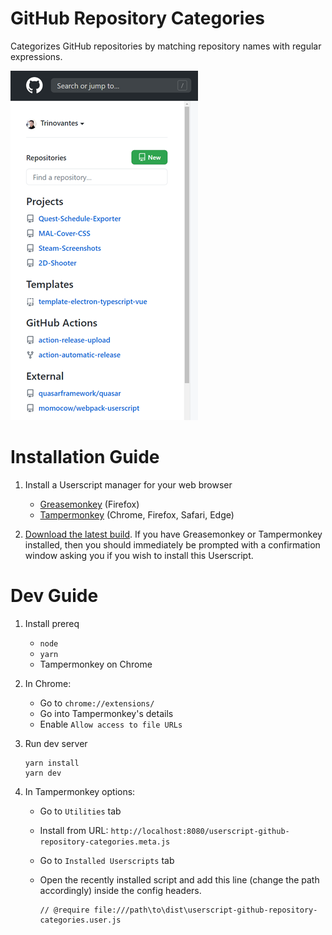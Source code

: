 # GitHub Repository Categories

Categorizes GitHub repositories by matching repository names with regular expressions.

![](.github/img/preview.png)

# Installation Guide

1. Install a Userscript manager for your web browser
    * [Greasemonkey](https://addons.mozilla.org/en-US/firefox/addon/greasemonkey/) (Firefox)
    * [Tampermonkey](https://www.tampermonkey.net/) (Chrome, Firefox, Safari, Edge)

2. [Download the latest build](https://github.com/Trinovantes/userscript-github-repository-categories/releases/download/latest/userscript-github-repository-categories.user.js). If you have Greasemonkey or Tampermonkey installed, then you should immediately be prompted with a confirmation window asking you if you wish to install this Userscript.

# Dev Guide

1. Install prereq

    * `node`
    * `yarn`
    * Tampermonkey on Chrome

2. In Chrome:
    
    * Go to `chrome://extensions/`
    * Go into Tampermonkey's details
    * Enable `Allow access to file URLs`

3. Run dev server

    ```
    yarn install
    yarn dev
    ```

4. In Tampermonkey options:

    * Go to `Utilities` tab
    * Install from URL: `http://localhost:8080/userscript-github-repository-categories.meta.js`
    * Go to `Installed Userscripts` tab
    * Open the recently installed script and add this line (change the path accordingly) inside the config headers.

        ```
        // @require file:///path\to\dist\userscript-github-repository-categories.user.js
        ```

